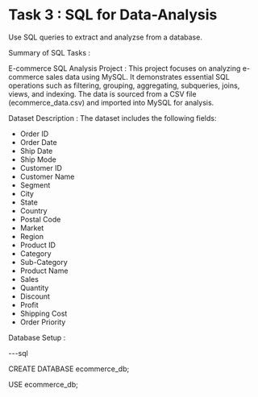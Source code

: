 # Task 3 : SQL for Data-Analysis
Use SQL queries to extract and analyzse from a database.

Summary of SQL Tasks :

E-commerce SQL Analysis Project :
This project focuses on analyzing e-commerce sales data using MySQL. It demonstrates essential SQL operations such as filtering, grouping, 
aggregating, subqueries, joins, views, and indexing. The data is sourced from a CSV file (ecommerce_data.csv) and imported into MySQL for analysis.


 Dataset Description :
 The dataset includes the following fields:
- Order ID
- Order Date
- Ship Date
- Ship Mode
- Customer ID
- Customer Name
- Segment
- City
- State
- Country
- Postal Code
- Market
- Region
- Product ID
- Category
- Sub-Category
- Product Name
- Sales
- Quantity
- Discount
- Profit
- Shipping Cost
- Order Priority



 Database Setup :
 
---sql

CREATE DATABASE ecommerce_db;

USE ecommerce_db;

